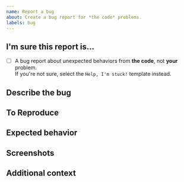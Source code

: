 ```yaml
---
name: Report a bug
about: Create a bug report for *the code* problems.
labels: bug
---
```



## I'm sure this report is...
- [ ] A bug report about unexpected behaviors from **the code**, not **your** problem.  
If you're not sure, select the `Help, I'm stuck!` template instead.


## Describe the bug
<!-- A clear and concise description of what the bug is. -->


## To Reproduce
<!--
Steps to reproduce the behavior:
1. Go to '...'
2. Click on '....'
3. Scroll down to '....'
4. See error
-->


## Expected behavior
<!-- A clear and concise description of what you expected to happen. -->


## Screenshots
<!-- If applicable, add screenshots to help explain the bug. -->


## Additional context
<!-- Add any other context about the bug here. -->